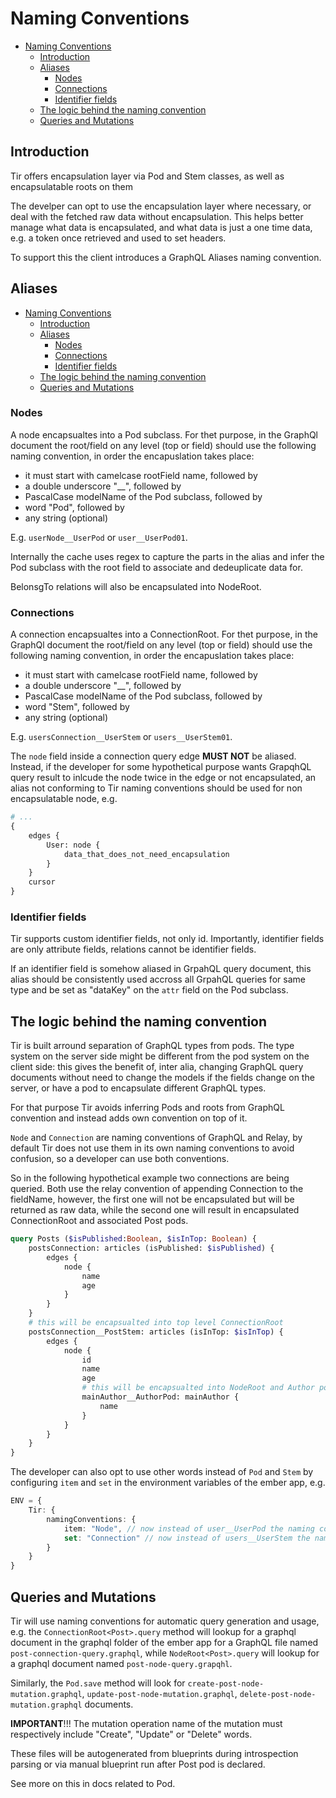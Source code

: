 # Naming Conventions

- [Naming Conventions](#naming-conventions)
  - [Introduction](#introduction)
  - [Aliases](#aliases)
    - [Nodes](#nodes)
    - [Connections](#connections)
    - [Identifier fields](#identifier-fields)
  - [The logic behind the naming convention](#the-logic-behind-the-naming-convention)
  - [Queries and Mutations](#queries-and-mutations)

## Introduction

Tir offers encapsulation layer via Pod and Stem classes, as well as encapsulatable roots on them

The develper can opt to use the encapsulation layer where necessary, or deal with the fetched raw data without encapsulation.
This helps better manage what data is encapsulated, and what data is just a one time data, e.g. a token once retrieved and used to set headers.

To support this the client introduces a GraphQL Aliases naming convention.

## Aliases

- [Naming Conventions](#naming-conventions)
  - [Introduction](#introduction)
  - [Aliases](#aliases)
    - [Nodes](#nodes)
    - [Connections](#connections)
    - [Identifier fields](#identifier-fields)
  - [The logic behind the naming convention](#the-logic-behind-the-naming-convention)
  - [Queries and Mutations](#queries-and-mutations)

### Nodes

A node encapsualtes into a Pod subclass. For thet purpose, in the GraphQl document the root/field on any level (top or field) should use the following naming convention, in order the encapuslation takes place:

- it must start with camelcase rootField name, followed by
- a double underscore "__", followed by
- PascalCase modelName of the Pod subclass, followed by
- word "Pod", followed by
- any string (optional)
  
E.g. `userNode__UserPod` or `user__UserPod01`.

Internally the cache uses regex to capture the parts in the alias and infer the Pod subclass with the root field to associate and dedeuplicate data for.

BelonsgTo relations will also be encapsulated into NodeRoot.

### Connections

A connection encapsualtes into a ConnectionRoot. For thet purpose, in the GraphQl document the root/field on any level (top or field) should use the following naming convention, in order the encapuslation takes place:

- it must start with camelcase rootField name, followed by
- a double underscore "__", followed by
- PascalCase modelName of the Pod subclass, followed by
- word "Stem", followed by
- any string (optional)
  
E.g. `usersConnection__UserStem` or `users__UserStem01`.

The `node` field inside a connection query edge **MUST NOT** be aliased. Instead, if the developer for some hypothetical purpose wants GrapqhQL query result to inlcude the node twice in the edge or not encapsulated, an alias not conforming to Tir naming conventions should be used for non encapsulatable node, e.g.

```GraphQL
# ...
{
    edges {
        User: node {
            data_that_does_not_need_encapsulation
        }
    }
    cursor
}
```

### Identifier fields

Tir supports custom identifier fields, not only id.
Importantly, identifier fields are only attribute fields, relations cannot be identifier fields.

If an identifier field is somehow aliased in GrpahQL query document, this alias should be consistently used accross all GrpahQL queries for same type and be set as "dataKey" on the `attr` field on the Pod subclass.

## The logic behind the naming convention

Tir is built arround separation of GraphQL types from pods. The type system on the server side might be different from the pod system on the client side: this gives the benefit of, inter alia, changing GraphQL query documents without need to change the models if the fields change on the server, or have a pod to encapsulate different GraphQL types.

For that purpose Tir avoids inferring Pods and roots from GraphQL convention and instead adds own convention on top of it.

`Node` and `Connection` are naming conventions of GraphQL and Relay, by default Tir does not use them in its own naming conventions to avoid confusion, so a developer can use both conventions.

So in the following hypothetical example two connections are being queried. Both use the relay convention of appending Connection to the fieldName, however, the first one will not be encapsulated but will be returned as raw data, while the second one will result in encapsulated ConnectionRoot and associated Post pods.

```GraphQL
query Posts ($isPublished:Boolean, $isInTop: Boolean) {
    postsConnection: articles (isPublished: $isPublished) {
        edges {
            node {
                name
                age
            }
        }
    }
    # this will be encapsualted into top level ConnectionRoot
    postsConnection__PostStem: articles (isInTop: $isInTop) {
        edges {
            node {
                id
                name
                age
                # this will be encapsualted into NodeRoot and Author pod subclass
                mainAuthor__AuthorPod: mainAuthor {
                    name
                }
            }
        }
    }
}
```

The developer can also opt to use other words instead of `Pod` and `Stem` by configuring `item` and `set` in the environment variables of the ember app, e.g.

```ts
ENV = {
    Tir: {
        namingConventions: {
            item: "Node", // now instead of user__UserPod the naming convention is changed to user__UserNode
            set: "Connection" // now instead of users__UserStem the naming convention is changed to users__UserConnection
        }
    }
}

```

## Queries and Mutations

Tir will use naming conventions for automatic query generation and usage, e.g. the `ConnectionRoot<Post>.query` method will lookup for a graphql document in the graphql folder of the ember app for a GraphQL file named `post-connection-query.graphql`, while `NodeRoot<Post>.query` will lookup for a graphql document named `post-node-query.grapqhl`.

Similarly, the `Pod.save` method will look for `create-post-node-mutation.graphql`, `update-post-node-mutation.graphql`, `delete-post-node-mutation.graphql` documents.

**IMPORTANT**!!! The mutation operation name of the mutation must respectively include "Create", "Update" or "Delete" words.

These files will be autogenerated from blueprints during introspection parsing or via manual blueprint run after Post pod is declared.

See more on this in docs related to Pod.
